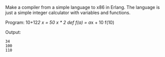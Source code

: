Make a compiler from a simple language to x86 in Erlang. The language is just a simple integer calculator with variables and functions.

Program:
    10+12*2
    x = 50
    x * 2
    def f(a) = a*x + 10
    f(10)

Output:

    34
    100
    110
